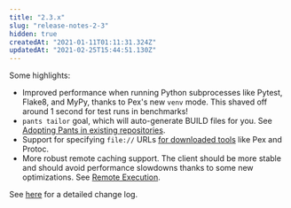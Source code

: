 ```yaml
---
title: "2.3.x"
slug: "release-notes-2-3"
hidden: true
createdAt: "2021-01-11T01:11:31.324Z"
updatedAt: "2021-02-25T15:44:51.130Z"
---
```

Some highlights:

* Improved performance when running Python subprocesses like Pytest, Flake8, and MyPy, thanks to Pex's new `venv` mode. This shaved off around 1 second for test runs in benchmarks!
* `pants tailor` goal, which will auto-generate BUILD files for you. See [Adopting Pants in existing repositories](doc:existing-repositories).
* Support for specifying `file://` URLs [for downloaded tools](https://github.com/pantsbuild/pants/pull/11499) like Pex and Protoc.
* More robust remote caching support. The client should be more stable and should avoid performance slowdowns thanks to some new optimizations. See [Remote Execution](doc:remote-execution).

See [here](https://github.com/pantsbuild/pants/blob/master/src/python/pants/notes/2.3.x.md) for a detailed change log.
